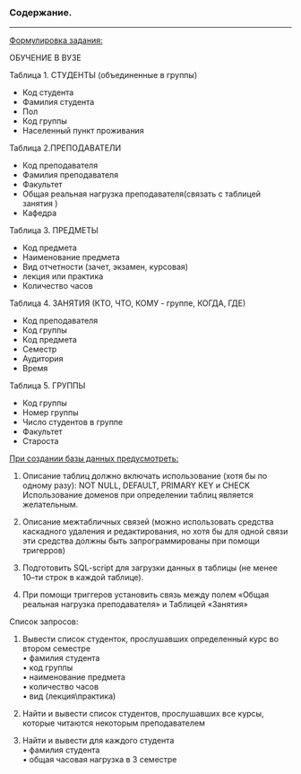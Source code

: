 
### Содержание.  
---------------------------

<u>Формулировка задания:</u> 
 
ОБУЧЕНИЕ В ВУЗЕ

Таблица 1. СТУДЕHТЫ (объединенные в гpуппы)   
 
*	Код студента  
*	Фамилия студента  
*	Пол  
*	Код группы  
*	Населенный пункт проживания  
	
Таблица 2.ПРЕПОДАВАТЕЛИ
  
*	Код преподавателя  
*	Фамилия преподавателя  
*	Факультет  
*	Общая реальная нагрузка преподавателя(связать с таблицей занятия )  
*	Кафедра  


Таблица 3. ПРЕДМЕТЫ 
 
*	Код предмета  
*	Наименование предмета  
*	Вид отчетности (зачет, экзамен, курсовая)  
*   лекция или практика  
*   Количество часов
	
Таблица 4. ЗАHЯТИЯ (КТО, ЧТО, КОМУ - гpуппе, КОГДА, ГДЕ)
*	Код преподавателя
*	Код группы
*	Код предмета
*	Семестр
*	Аудитория
*	Время
	
Таблица 5. ГРУППЫ   

*	Код группы
*	Номер группы
*	Число студентов в группе
*	Факультет
*	Староста

	
<u>При создании базы данных предусмотреть:</u>
  
1) Описание таблиц должно включать использование (хотя бы по одному разу): NOT NULL, DEFAULT, PRIMARY KEY и CHECK Использование доменов при определении таблиц является желательным.  

2) Описание межтабличных связей (можно использовать средства каскадного удаления и редактирования, но хотя бы для одной связи эти средства должны быть запрограммированы при помощи тригерров)   

3) Подготовить SQL-script для загрузки данных в таблицы (не менее 10–ти строк в каждой таблице).   

4) При помощи триггеров установить связь между полем «Общая реальная нагрузка преподавателя» и Таблицей «Занятия»
	
Список запросов:  
1) Вывести список студенток, прослушавших определенный курс во втором  семестре   
•	фамилия студента   
•	код группы  
•	наименование предмета  
•	количество часов  
•	вид (лекция\практика)  

2) 	Найти и вывести список студентов, прослушавших все курсы, которые читаются  некоторым преподавателем  

3) 	Найти и вывести для каждого студента   
•	фамилия студента  
•	общая часовая нагрузка в 3 семестре
